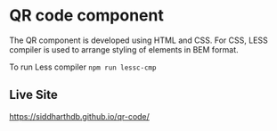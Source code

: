 # QR code component

The QR component is developed using HTML and CSS. For CSS, LESS compiler is used to arrange styling of elements in BEM format.

To run Less compiler 
`npm run lessc-cmp`

## Live Site
https://siddharthdb.github.io/qr-code/
